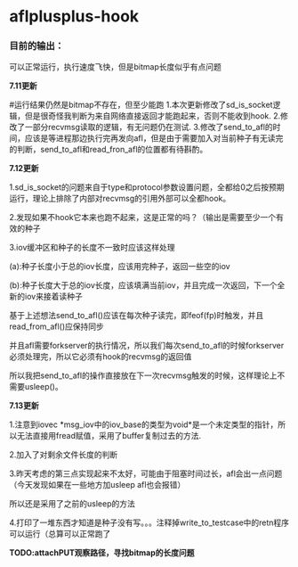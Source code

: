 # aflplusplus-hook

### 目前的输出：

可以正常运行，执行速度飞快，但是bitmap长度似乎有点问题

**7.11更新**

\#运行结果仍然是bitmap不存在，但至少能跑 1.本次更新修改了sd_is_socket逻辑，但是很奇怪我判断为来自网络直接返回才能跑起来，否则不能收到hook. 2.修改了一部分recvmsg读取的逻辑，有无问题仍在测试. 3.修改了send_to_afl的时间，应该是等进程那边执行完再发向afl，但是由于需要加入对当前种子有无读完的判断，send_to_afl和read_fron_afl的位置都有待斟酌。

**7.12更新**

1.sd_is_socket的问题来自于type和protocol参数设置问题，全都给0之后按预期运行，理论上排除了内部对recvmsg的引用外部可以全都hook。

2.发现如果不hook它本来也跑不起来，这是正常的吗？（输出是需要至少一个有效的种子

3.iov缓冲区和种子的长度不一致时应该这样处理

(a):种子长度小于总的iov长度，应该用完种子，返回一些空的iov

(b):种子长度大于总的iov长度，应该填满当前iov，并且完成一次返回，下一个全新的iov来接着读种子

基于上述想法send_to_afl()应该在每次种子读完，即feof(fp)时触发，并且read_from_afl()应保持同步

并且afl需要forkserver的执行情况，所以我们每次send_to_afl的时候forkserver必须处理完，所以它必须有hook的recvmsg的返回值

所以我把send_to_afl的操作直接放在下一次recvmsg触发的时候，这样理论上不需要usleep()。

**7.13更新**

1.注意到iovec *msg_iov中的iov_base的类型为void\*是一个未定类型的指针，所以无法直接用fread赋值，采用了buffer复制过去的方法.

2.加入了对剩余文件长度的判断

3.昨天考虑的第三点实现起来不太好，可能由于阻塞时间过长，afl会出一点问题（今天发现如果在一些地方加usleep afl也会报错）

所以还是采用了之前的usleep的方法

4.打印了一堆东西才知道是种子没有写。。。注释掉write_to_testcase中的retn程序可以运行（总算可以正常跑了

**TODO:attachPUT观察路径，寻找bitmap的长度问题**



